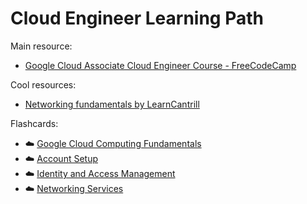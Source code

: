# Cloud Engineer Learning Path

Main resource: 

- [Google Cloud Associate Cloud Engineer Course - FreeCodeCamp](https://www.youtube.com/watch?v=jpno8FSqpc8&t=25919s&ab_channel=freeCodeCamp.org)

Cool resources:

- [Networking fundamentals by LearnCantrill](https://youtube.com/playlist?list=PLTk5ZYSbd9Mi_ya5tVFD8NFfU1YZOyml1&si=SIkGgzuZg-Og7URX)


Flashcards:

- ☁️ [Google Cloud Computing Fundamentals](./Cloud_Computing_Fundamentals/notes.md)
- ☁️ [Account Setup](./Account_Setup/notes.md)
- ☁️ [Identity and Access Management](./Identity_and_Access_Management/notes.md)
- ☁️ [Networking Services]()
